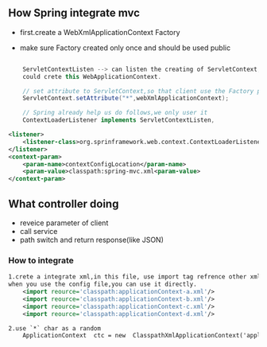 ## How Spring integrate mvc

+ first.create a WebXmlApplicationContext Factory

+ make sure Factory created only once and should be used public 
```java

    ServletContextListen --> can listen the creating of ServletContext,then ServletContextListen 
    could crete this WebApplicationContext.

    // set attribute to ServletContext,so that client use the Factory public.
    ServletContext.setAttribute("*",webXmlApplicationContext);

    // Spring already help us do follows,we only user it 
    ContextLoaderListener implements ServletContextListen,
```
    
```xml
<listener>
    <listener-class>org.sprinframework.web.context.ContextLoaderListener</listener-class>
</listener>
<context-param>
    <param-name>contextConfigLocation</param-name>
    <param-value>classpath:spring-mvc.xml<param-value>
</context-param>
```

## What controller doing
+ reveice parameter of client
+ call service
+ path switch and return response(like JSON)

### How to integrate 
```xml
1.crete a integrate xml,in this file, use import tag refrence other xml,
when you use the config file,you can use it directly.
    <import reource='classpath:applicationContext-a.xml'/>
    <import reource='classpath:applicationContext-b.xml'/>
    <import reource='classpath:applicationContext-c.xml'/>
    <import reource='classpath:applicationContext-d.xml'/>

2.use `*` char as a random 
    ApplicationContext  ctc = new  ClasspathXmlApplicationContext('applicationContext-*.xml')

```

